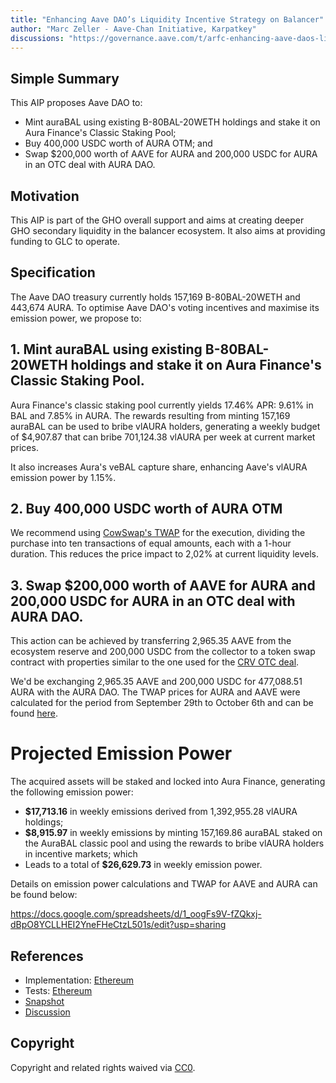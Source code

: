 ```yaml
---
title: "Enhancing Aave DAO’s Liquidity Incentive Strategy on Balancer"
author: "Marc Zeller - Aave-Chan Initiative, Karpatkey"
discussions: "https://governance.aave.com/t/arfc-enhancing-aave-daos-liquidity-incentive-strategy-on-balancer/15061"
---
```


## Simple Summary

This AIP proposes Aave DAO to:
- Mint auraBAL using existing B-80BAL-20WETH holdings and stake it on Aura Finance's Classic Staking Pool;
- Buy 400,000 USDC worth of AURA OTM; and
- Swap $200,000 worth of AAVE for AURA and 200,000 USDC for AURA in an OTC deal with AURA DAO.

## Motivation

This AIP is part of the GHO overall support and aims at creating deeper GHO secondary liquidity in the balancer ecosystem. It also aims at providing funding to GLC to operate.

## Specification

The Aave DAO treasury currently holds 157,169 B-80BAL-20WETH and 443,674 AURA. To optimise Aave DAO's voting incentives and maximise its emission power, we propose to:

## 1. Mint auraBAL using existing B-80BAL-20WETH holdings and stake it on Aura Finance's Classic Staking Pool.

Aura Finance's classic staking pool currently yields 17.46% APR: 9.61% in BAL and 7.85% in AURA. The rewards resulting from minting 157,169 auraBAL can be used to bribe vlAURA holders, generating a weekly budget of $4,907.87 that can bribe 701,124.38 vlAURA per week at current market prices.

It also increases Aura's veBAL capture share, enhancing Aave's vlAURA emission power by 1.15%.

## 2. Buy 400,000 USDC worth of AURA OTM

We recommend using [CowSwap's TWAP](https://swap.cow.fi/#/1/advanced/USDC/AURA?tab=open&page=1) for the execution, dividing the purchase into ten transactions of equal amounts, each with a 1-hour duration. This reduces the price impact to 2,02% at current liquidity levels.

## 3. Swap $200,000 worth of AAVE for AURA and 200,000 USDC for AURA in an OTC deal with AURA DAO.

This action can be achieved by transferring 2,965.35 AAVE from the ecosystem reserve and 200,000 USDC from the collector to a token swap contract with properties similar to the one used for the [CRV OTC deal](https://github.com/bgd-labs/aave-proposals/blob/e77e5f1bdfd71970bbc752acbad6a1e46af3feaa/src/AaveV2_Eth_CRV_OTC_Deal_20230508/AaveV2_Eth_CRV_OTC_Deal_20230508.sol).

We'd be exchanging 2,965.35 AAVE and 200,000 USDC for 477,088.51 AURA with the AURA DAO. The TWAP prices for AURA and AAVE were calculated for the period from September 29th to October 6th and can be found [here](https://docs.google.com/spreadsheets/d/1_oogFs9V-fZQkxj-dBpO8YCLLHEI2YneFHeCtzL501s/edit?usp=sharing).

# Projected Emission Power

The acquired assets will be staked and locked into Aura Finance, generating the following emission power:

- **$17,713.16** in weekly emissions derived from 1,392,955.28 vlAURA holdings;
- **$8,915.97** in weekly emissions by minting 157,169.86 auraBAL staked on the AuraBAL classic pool and using the rewards to bribe vlAURA holders in incentive markets; which
- Leads to a total of **$26,629.73** in weekly emission power.

Details on emission power calculations and TWAP for AAVE and AURA can be found below:

https://docs.google.com/spreadsheets/d/1_oogFs9V-fZQkxj-dBpO8YCLLHEI2YneFHeCtzL501s/edit?usp=sharing

## References

- Implementation: [Ethereum](https://github.com/bgd-labs/aave-proposals/blob/e77e5f1bdfd71970bbc752acbad6a1e46af3feaa/src/20231017_AaveV3_Eth_EnhancingAaveDAOSLiquidityIncentiveStrategyOnBalancer/AaveV3_Ethereum_EnhancingAaveDAOSLiquidityIncentiveStrategyOnBalancer_20231017.sol)
- Tests: [Ethereum](https://github.com/bgd-labs/aave-proposals/blob/e77e5f1bdfd71970bbc752acbad6a1e46af3feaa/src/20231017_AaveV3_Eth_EnhancingAaveDAOSLiquidityIncentiveStrategyOnBalancer/AaveV3_Ethereum_EnhancingAaveDAOSLiquidityIncentiveStrategyOnBalancer_20231017.t.sol)
- [Snapshot](https://snapshot.org/#/aave.eth/proposal/0xd1136b4db12346a95870f5a52ce02ef1bd4fb83cbbbf56c709aa14ae2d38659b)
- [Discussion](https://governance.aave.com/t/arfc-enhancing-aave-daos-liquidity-incentive-strategy-on-balancer/15061)

## Copyright

Copyright and related rights waived via [CC0](https://creativecommons.org/publicdomain/zero/1.0/).
